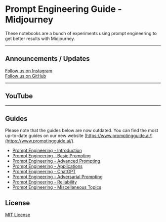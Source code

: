# Prompt Engineering Guide - Midjourney

These notebooks are a bunch of experiments using prompt engineering to get better results with Midjourney.

---
## Announcements / Updates

[Follow us on Instagram](https://www.instagram.com/skunksai/)       
[Follow us on GitHub](https://github.com/aiskunks/)       

---
## YouTube


---

## Guides
Please note that the guides below are now outdated. You can find the most up-to-date guides on our new website [https://www.promptingguide.ai/](https://www.promptingguide.ai/). 

- [Prompt Engineering - Introduction](/Lessons/prompts-intro.md)
- [Prompt Engineering - Basic Prompting](/Lessons/prompts-basic-usage.md)
- [Prompt Engineering - Advanced Prompting](/Lessons/prompts-advanced-usage.md)
- [Prompt Engineering - Applications](/Lessons/prompts-applications.md)
- [Prompt Engineering - ChatGPT](/Lessons/prompts-chatgpt.md)
- [Prompt Engineering - Adversarial Prompting](/Lessons/prompts-adversarial.md)
- [Prompt Engineering - Reliability](/Lessons/prompts-reliability.md)
- [Prompt Engineering - Miscellaneous Topics](/Lessons/prompts-miscellaneous.md)



## License

[MIT License](https://github.com/dair-ai/Prompt-Engineering-Guide/blob/main/LICENSE.md)

